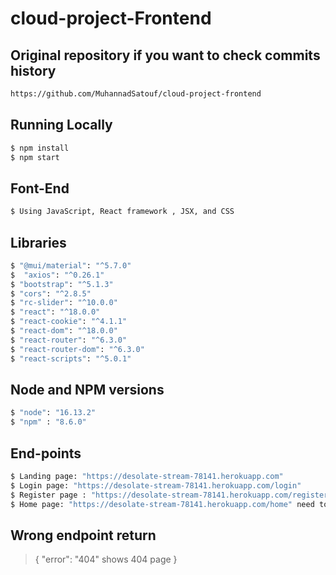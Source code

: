 # cloud-project-Frontend

## Original repository if you want to check commits history

```sh
https://github.com/MuhannadSatouf/cloud-project-frontend
```

## Running Locally

```sh
$ npm install
$ npm start

```

## Font-End

```sh
$ Using JavaScript, React framework , JSX, and CSS

```

## Libraries

```sh
$ "@mui/material": "^5.7.0"
$  "axios": "^0.26.1"
$ "bootstrap": "^5.1.3"
$ "cors": "^2.8.5"
$ "rc-slider": "^10.0.0"
$ "react": "^18.0.0"
$ "react-cookie": "^4.1.1"
$ "react-dom": "^18.0.0"
$ "react-router": "^6.3.0"
$ "react-router-dom": "^6.3.0"
$ "react-scripts": "^5.0.1"
```

## Node and NPM versions

```sh
$ "node": "16.13.2"
$ "npm" : "8.6.0"
```

## End-points

```sh
$ Landing page: "https://desolate-stream-78141.herokuapp.com"
$ Login page: "https://desolate-stream-78141.herokuapp.com/login"
$ Register page : "https://desolate-stream-78141.herokuapp.com/register"
$ Home page: "https://desolate-stream-78141.herokuapp.com/home" need to login first

```

## Wrong endpoint return

> {
> "error": "404"
> shows 404 page
> }
